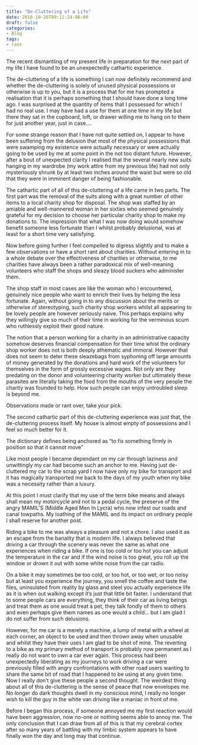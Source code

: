 ```yaml
---
title: "De-Cluttering of a Life"
date: 2016-10-26T09:11:24-06:00
draft: false
categories:
- Blog
tags:
- rant
---
```


 The recent dismantling of my present life in preparation for the next part of my life I have found to be an unexpectedly cathartic experience.

The de-cluttering of a life is something I can now definitely recommend and whether the de-cluttering is solely of unused physical possessions or otherwise is up to you, but it is a process that for me has prompted a realisation that it is perhaps something that I should have done a long time ago. I was surprised at the quantity of items that I possessed for which I had no real use. I may have had a use for them at one time in my life but there they sat in the cupboard, loft, or drawer willing me to hang on to them for just another year, just in case….

<!--more-->

For some strange reason that I have not quite settled on, I appear to have been suffering from the delusion that most of the physical possessions that were swamping my existence were actually necessary or were actually going to be used by me at some point in the not too distant future. However, after a bout of unexpected clarity I realised that the several nearly new suits hanging in my wardrobe (my work attire from my previous life) had not only mysteriously shrunk by at least two inches around the waist but were so old that they were in imminent danger of being fashionable.

The cathartic part of all of this de-cluttering of a life came in two parts. The first part was the removal of the suits along with a great number of other items to a local charity shop for disposal. The shop was staffed by an amiable and well-mannered woman in her sixties who seemed genuinely grateful for my decision to choose her particular charity shop to make my donations to. The impression that what I was now doing would somehow benefit someone less fortunate than I whilst probably delusional, was at least for a short time very satisfying.

Now before going further I feel compelled to digress slightly and to make a few observations or have a short rant about charities. Without entering in to a whole debate over the effectiveness of charities or otherwise, to me charities have always been a rather paradoxical mix of well-meaning volunteers who staff the shops and sleazy blood suckers who administer them.

The shop staff in most cases are like the woman who I encountered, genuinely nice people who want to enrich their lives by helping the less fortunate. Again, without going in to any discussion about the merits or otherwise of stereotyping, such charity shop workers whilst all appearing to be lovely people are however seriously naive. This perhaps explains why they willingly give so much of their time in working for the verminous scum who ruthlessly exploit their good nature.

The notion that a person working for a charity in an administrative capacity somehow deserves financial compensation for their time whist the ordinary shop worker does not is both deeply athematic and immoral. However that does not seem to deter these sleazebags from syphoning off large amounts of money generated by the donations and hard work of the volunteers for themselves in the form of grossly excessive wages. Not only are they predating on the donor and volunteering charity worker but ultimately these parasites are literally taking the food from the mouths of the very people the charity was founded to help. How such people can enjoy untroubled sleep is beyond me. 

Observations made or rant over, take your pick.

The second cathartic part of this de-cluttering experience was just that, the de-cluttering process itself. My house is almost empty of possessions and I feel so much better for it.

The dictionary defines being anchored as “to fix something firmly in position so that it cannot move”

Like most people I became dependant on my car through laziness and unwittingly my car had become such an anchor to me. Having just de-cluttered my car to the scrap yard I now have only my bike for transport and it has magically transported me back to the days of my youth when my bike was a necessity rather than a luxury.

At this point I must clarify that my use of the term bike means and always shall mean my motorcycle and not to a pedal cycle, the preserve of the angry MAMIL’S (Middle Aged Men In Lycra) who now infest our roads and canal towpaths. My loathing of the MAMIL and its impact on ordinary people I shall reserve for another post.

Riding a bike to me was always a pleasure and not a chore. I also used it as an escape from the banality that is modern life. I always believed that driving a car through the scenery was never the same as what one experiences when riding a bike. If one is too cold or too hot you can adjust the temperature in the car and if the wind noise is too great, you roll up the window or drown it out with some white noise from the car radio.

On a bike it may sometimes be too cold, or too hot, or too wet, or too noisy but at least you experience the journey, you smell the coffee and taste the files, uninsulated from reality by glass and steel you actually experience life as it is when out walking except it’s just that little bit faster. I understand that to some people cars are everything, they think of their car as living beings and treat them as one would treat a pet, they talk fondly of them to others and even perhaps give them names as one would a child... but I am glad I do not suffer from such delusions.

However, for me car is a merely a machine, a lump of metal with a wheel at each corner, an object to be used and then thrown away when unusable and whilst they have their uses I am glad to be shot of mine. The reverting to a bike as my primary method of transport is probably now permanent as I really do not want to own a car ever again. This process had been unexpectedly liberating as my journeys to work driving a car were previously filled with angry confrontations with other road users wanting to share the same bit of road that I happened to be using at any given time. Now I really don’t give these people a second thought. The weirdest thing about all of this de-cluttering is the sense of peace that now envelopes me. No longer do dark thoughts dwell in my conscious mind, I really no longer wish to kill the guy in the white van driving like a maniac in front of me. 

Before I began this process, if someone annoyed me my first reaction would have been aggression, now no-one or nothing seems able to annoy me. The only conclusion that I can draw from all of this is that my cerebral cortex after so many years of battling with my limbic system appears to have finally won the day and long may that continue.